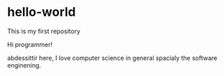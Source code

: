 # hello-world
This is my first repository

Hi programmer!

abdessittir here, I love computer science in general spacialy the software enginening.
